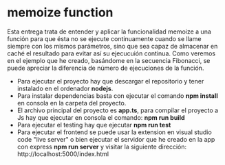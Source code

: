 # memoize function

Esta entrega trata de entender y aplicar la funcionalidad memoize a una función para que ésta no se ejecute continuamente cuando se llame siempre con los mismos parámetros, sino que sea capaz de almacenar en caché el resultado para evitar así su ejecucuión continua.
Como veremos en el ejemplo que he creado, basándome en la secuencia Fibonacci, se puede apreciar la diferencia de número de ejecuciones de la función.

- Para ejecutar el proyecto hay que descargar el repositorio y tener instalado en el ordenador **nodejs**.
- Para instalar dependencias basta con ejecutar el comando **npm install** en consola en la carpeta del proyecto.
- El archivo principal del proyecto es **app.ts**, para compilar el proyecto a Js hay que ejecutar en consola el comando: **npm run build**
- Para ejecutar el testing hay que ejecutar **npm run test**
- Para ejecutar el frontend se puede usar la extension en visual studio code "live server" o bien ejecutar el servidor que he creado en la app con express **npm run server** y visitar la siguiente dirección: http://localhost:5000/index.html
